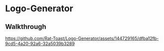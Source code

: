 # Logo-Generator

## Walkthrough

https://github.com/Rat-Toast/Logo-Generator/assets/144729165/dfba12fb-9cd5-4a20-92a6-32a5039b3289


